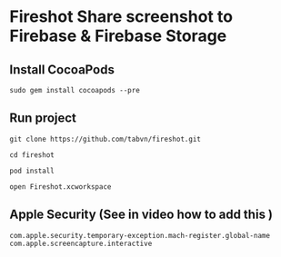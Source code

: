 # Fireshot Share screenshot to Firebase & Firebase Storage

## Install CocoaPods

```
sudo gem install cocoapods --pre
```

## Run project

```
git clone https://github.com/tabvn/fireshot.git
```
```
cd fireshot
```

```
pod install
```

```
open Fireshot.xcworkspace
```


## Apple Security (See in video how to add this )

```
com.apple.security.temporary-exception.mach-register.global-name
com.apple.screencapture.interactive
```
